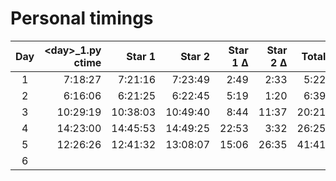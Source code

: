 # Personal timings

| Day | \<day\>_1.py ctime | Star 1   | Star 2   | Star 1 Δ | Star 2 Δ | Total |
|:---:|-------------------:|---------:|---------:|---------:|---------:|------:|
| 1   |  7:18:27           |  7:21:16 |  7:23:49 |  2:49    |  2:33    |  5:22 |
| 2   |  6:16:06           |  6:21:25 |  6:22:45 |  5:19    |  1:20    |  6:39 |
| 3   | 10:29:19           | 10:38:03 | 10:49:40 |  8:44    | 11:37    | 20:21 |
| 4   | 14:23:00           | 14:45:53 | 14:49:25 | 22:53    |  3:32    | 26:25 |
| 5   | ‏‎12:26:26           | 12:41:32 | 13:08:07 | 15:06    | 26:35    | 41:41 |
| 6   | ‏‎           |  |  |     |     |  |
